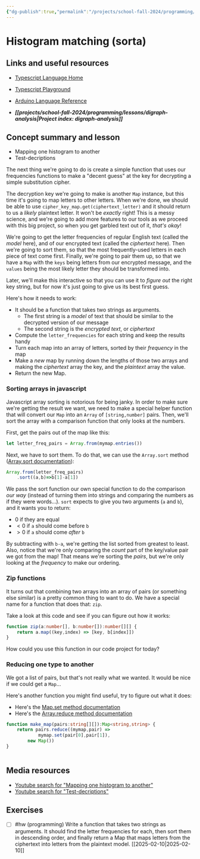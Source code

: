 ```yaml
---
{"dg-publish":true,"permalink":"/projects/school-fall-2024/programming/lessons/histogram-matching/"}
---
```



#  Histogram matching (sorta)

## Links and useful resources

- [Typescript Language Home](https://www.typescriptlang.org/)
- [Typescript Playground](https://www.typescriptlang.org/play/)
- [Arduino Language Reference](https://docs.arduino.cc/language-reference/)


- ***[[projects/school-fall-2024/programming/lessons/digraph-analysis\|Project index: digraph-analysis]]*** 
## Concept summary and lesson


- Mapping one histogram to another 
- Test-decriptions 

The next thing we're going to do is create a simple function that uses our frequencies functions to make a "decent guess" at the key for decrypting a simple substitution cipher.

The decryption key we're going to make is another `Map` instance, but this time it's going to map letters to other letters. When we're done, we should be able to use `cipher_key_map.get(ciphertext_letter)` and it should return to us a *likely* plaintext letter. It won't be *exactly* right! This is a messy science, and we're going to add more features to our tools as we proceed with this big project, so when you get garbled text out of it, *that's okay*!

We're going to get the letter frequencies of regular English text (called the *model* here), and of our encrypted text (called the *ciphertext* here). Then we're going to sort them, so that the most frequently-used letters in each piece of text come first. Finally, we're going to pair them up, so that we have a `Map` with the `keys` being letters from our encrypted message, and the `values` being the most likely letter they should be transformed into.

Later, we'll make this interactive so that you can use it to *figure out* the right key string, but for now it's just going to give us its best first guess.

Here's how it needs to work:

- It should be a function that takes two strings as arguments. 
    - The first string is a *model* of text that should be similar to the decrypted version of our message
    - The second string is the *encrypted text*, or *ciphertext*
- Compute the `letter_frequencies` for each string and keep the results handy
- Turn each map into an array of letters, sorted by their *frequency* in the map
- Make a *new* map by running down the lengths of those two arrays and making the *ciphertext* array the key, and the *plaintext* array the value.
- Return the new Map.

### Sorting arrays in javascript

Javascript array sorting is notorious for being janky. In order to make sure we're getting the result we want, we need to make a special helper function that will convert our `Map` into an `Array` of `[string,number]` pairs. Then, we'll sort the array with a comparison function that only looks at the numbers.

First, get the pairs out of the map like this:

```typescript 
let letter_freq_pairs = Array.from(mymap.entries())
```

Next, we have to sort them. To do that, we can use the `Array.sort` method ([Array.sort documentation](https://developer.mozilla.org/en-US/docs/Web/JavaScript/Reference/Global_Objects/Array/sort)):

```typescript
Array.from(letter_freq_pairs)
    .sort((a,b)=>b[1]-a[1])
```

We pass the sort function our own special function to do the comparison *our way* (instead of turning them into strings and comparing the numbers as if they were words...). `sort` expects to give you two arguments (`a` and `b`), and it wants you to return:

- 0 if they are equal
- $<0$ if `a` should come before `b`
- $>0$ if `a` should come *after* `b`

By subtracting with `b-a`, we're getting the list sorted from greatest to least. Also, notice that we're only comparing the *count* part of the key/value pair we got from the map! That means we're sorting the *pairs*, but we're only looking at the *frequency* to make our ordering.

### Zip functions

It turns out that combining two arrays into an array of pairs (or something else similar) is a pretty common thing to want to do. We have a special name for a function that does that: `zip`. 

Take a look at this code and see if you can figure out how it works:

```typescript
function zip(a:number[], b:number[]):number[][] {
    return a.map((key,index) => [key, b[index]])
}
```

How could you use this function in our code project for today?

### Reducing one type to another

We got a list of pairs, but that's not really what we wanted. It would be nice if we could get a `Map`...

Here's another function you might find useful, try to figure out what it does:
- Here's the [Map.set method documentation](https://developer.mozilla.org/en-US/docs/Web/JavaScript/Reference/Global_Objects/Map/set)
- Here's the [Array.reduce method documentation](https://developer.mozilla.org/en-US/docs/Web/JavaScript/Reference/Global_Objects/Array/reduce)

```typescript
function make_map(pairs:string[][]):Map<string,string> {
    return pairs.reduce((mymap,pair) =>
            mymap.set(pair[0],pair[1]), 
        new Map())
}
    
```

## Media resources

- [Youtube search for "Mapping one histogram to another"](https://www.youtube.com/results?search_query=Mapping%20one%20histogram%20to%20another) 
- [Youtube search for "Test-decriptions"](https://www.youtube.com/results?search_query=Test-decriptions) 

## Exercises

- [ ] #hw (programming) Write a function that takes two strings as arguments. It should find the letter frequencies for each, then sort them in descending order, and finally return a Map that maps letters from the ciphertext into letters from the plaintext model. [[2025-02-10\|2025-02-10]]
